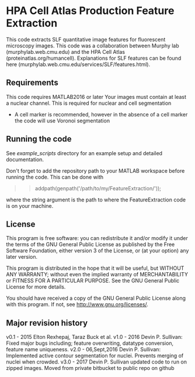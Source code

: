 HPA Cell Atlas Production Feature Extraction
===============================

This code extracts SLF quantitative image features for fluorescent microscopy images. This code was a collaboration between Murphy lab (murphylab.web.cmu.edu) and the HPA Cell Atlas (proteinatlas.org/humancell). Explanations for SLF features can be found here (murphylab.web.cmu.edu/services/SLF/features.html).

## Requirements 
This code requires MATLAB2016 or later
Your images must contain at least a nuclear channel. This is required for nuclear and cell segmentation
  - A cell marker is recommended, however in the absence of a cell marker the code will use Voronoi segmentation 

## Running the code
See *example_scripts* directory for an example setup and detailed documentation.

Don't forget to add the repository path to your MATLAB workspace before running the code. 
This can be done with 
>>addpath(genpath('/path/to/my/FeatureExtraction/'));

where the string argument is the path to where the FeatureExtraction code is on your machine. 

## License
This program is free software: you can redistribute it and/or modify
it under the terms of the GNU General Public License as published by
the Free Software Foundation, either version 3 of the License, or
(at your option) any later version.

This program is distributed in the hope that it will be useful,
but WITHOUT ANY WARRANTY; without even the implied warranty of
MERCHANTABILITY or FITNESS FOR A PARTICULAR PURPOSE.  See the
GNU General Public License for more details.

You should have received a copy of the GNU General Public License
along with this program.  If not, see <http://www.gnu.org/licenses/>.

## Major revision history
v0.1 - 2015 Elton Rexhepaj, Taraz Buck et al. 
v1.0 - 2016 Devin P. Sullivan: Fixed major bugs including; feature overwriting, datatype conversion, feature name uniqueness.
v2.0 - 06,Sept,2016 Devin P. Sullivan: Implemented active contour segmentation for nuclei. Prevents merging of nuclei when crowded.
v3.0 - 2017 Devin P. Sullivan updated code to run on zipped images. Moved from private bitbucket to public repo on github
